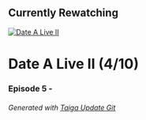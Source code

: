 ﻿
## Currently Rewatching

[![Date A Live II](https://s4.anilist.co/file/anilistcdn/media/anime/cover/medium/nx19163-eHXj3mNRaOXt.jpg)](https://anilist.co/anime/19163)

# Date A Live II (4/10)

### Episode 5 - 

###### *Generated with [Taiga Update Git](https://github.com/nike4613/taiga-update-git)*